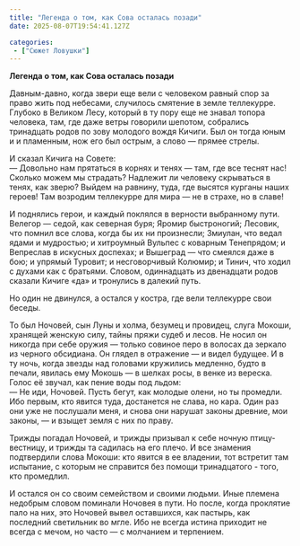 ```yaml
---
title: "Легенда о том, как Сова осталась позади"
date: 2025-08-07T19:54:41.127Z

categories:
 - ["Сюжет Ловушки"]
---
```


**Легенда о том, как Сова осталась позади**

Давным-давно, когда звери еще вели с человеком равный спор за право жить
под небесами, случилось смятение в земле теллекурре. Глубоко в Великом
Лесу, который в ту пору еще не знавал топора человека, там, где даже
ветры говорили шепотом, собрались тринадцать родов по зову молодого
вождя Кичиги. Был он тогда юным и и пламенным, нож его был острым, а
слово — прямее стрелы.

И сказал Кичига на Совете:  
— Довольно нам прятаться в корнях и тенях — там, где все теснят нас!
Сколько можем мы страдать? Надлежит ли человеку скрываться в тенях, как
зверю? Выйдем на равнину, туда, где высятся курганы наших героев! Там
возродим теллекурре для мира — не в страхе, но в славе!

И поднялись герои, и каждый поклялся в верности выбранному пути. Велегор
— седой, как северная буря; Яромир быстроногий; Лесовик, что помнил все
слова, когда бы их ни произнесли; Змиулан, что ведал ядами и мудростью;
и хитроумный Вульпес с коварным Тенепрядом; и Вепреслав в искусных
доспехах; и Вышеград — что смеялся даже в бою; и упрямый Туровит; и
несговорчивый Колюмир; и Тинич, что ходил с духами как с братьями.
Словом, одиннадцать из двенадцати родов сказали Кичиге «да» и тронулись
в далекий путь.

Но один не двинулся, а остался у костра, где вели теллекурре свои
беседы.

То был Ночовей, сын Луны и холма, безумец и провидец, слуга Мокоши,
хранящей женскую силу, тайны пряжи судеб и лесов. Не носил он никогда
при себе оружия — только совиное перо в волосах да зеркало из черного
обсидиана. Он глядел в отражение — и видел будущее. И в ту ночь, когда
звезды над головами кружились медленно, будто в печали, явилась ему
Мокошь — в шелках росы, в венке из вереска. Голос её звучал, как пение
воды под льдом:  
— Не иди, Ночовей. Пусть бегут, как молодые олени, но ты промедли. Ибо
первым, кто явится туда, достанется не слава, но кара. Один раз они уже
не послушали меня, и снова они нарушат законы древние, мои законы, — и
взыщет земля с них по праву.

Трижды погадал Ночовей, и трижды призывал к себе ночную птицу-вестницу,
и трижды та садилась на его плечо. И все знамения подтвердили слова
Мокоши: кто явится в ее владении, тот встретит там испытание, с которым
не справится без помощи тринадцатого - того, кто промедлил.

И остался он со своим семейством и своими людьми. Иные племена недобрым
словом поминали Ночовея в пути. Но после, когда проклятие пало на них,
это Ночовей вывел оставшихся, как пастырь, как последний светильник во
мгле. Ибо не всегда истина приходит не всегда с мечом, но часто — с
молчанием и терпением.
